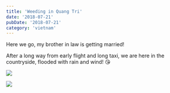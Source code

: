 ```yaml
---
title: 'Weeding in Quang Tri'
date: '2018-07-21'
pubDate: '2018-07-21'
category: 'vietnam'
---
```


Here we go, my brother in law is getting married!

After a long way from early flight and long taxi, we are here in the countryside, flooded with rain and wind! 😘

![](https://malparty.cluster010.ovh.net/wp-content/uploads/2018/07/received_2996713739411327844165227056459641.jpeg)

![](https://malparty.cluster010.ovh.net/wp-content/uploads/2018/07/received_2996715306077834078963083986483953.jpeg)
